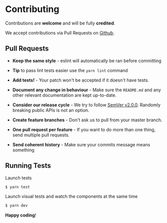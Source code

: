 # Contributing

Contributions are **welcome** and will be fully **credited**.

We accept contributions via Pull Requests on [Github](https://github.com/mariomka/vue-datetime).


## Pull Requests

- **Keep the same style** - eslint will automatically be ran before committing

- **Tip** to pass lint tests easier use the `yarn lint` command

- **Add tests!** - Your patch won't be accepted if it doesn't have tests.

- **Document any change in behaviour** - Make sure the `README.md` and any other relevant documentation are kept up-to-date.

- **Consider our release cycle** - We try to follow [SemVer v2.0.0](http://semver.org/). Randomly breaking public APIs is not an option.

- **Create feature branches** - Don't ask us to pull from your master branch.

- **One pull request per feature** - If you want to do more than one thing, send multiple pull requests.

- **Send coherent history** - Make sure your commits message means something


## Running Tests

Launch tests

``` bash
$ yarn test
```

Launch visual tests and watch the components at the same time

``` bash
$ yarn dev
```


**Happy coding**!
